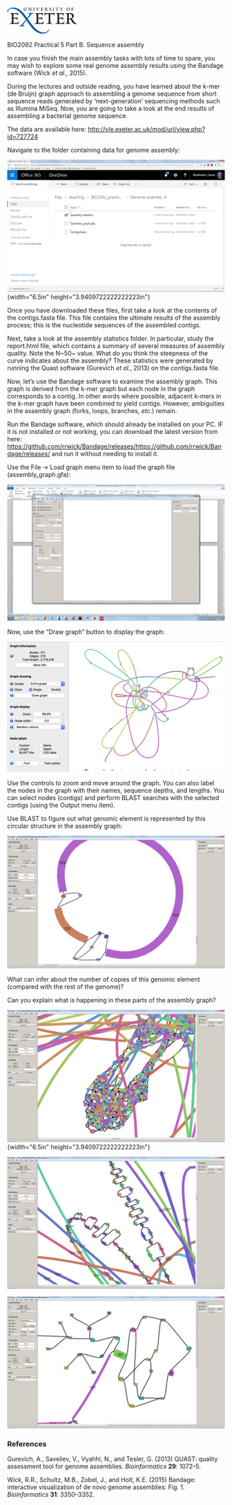 ![](./media/image1.gif)

BIO2092 Practical 5 Part B. Sequence assembly

In case you finish the main assembly tasks with lots of time to spare,
you may wish to explore some real genome assembly results using the
Bandage software (Wick *et al.*, 2015).

During the lectures and outside reading, you have learned about the
k-mer (de Bruijn) graph approach to assembling a genome sequence from
short sequence reads generated by ‘next-generation’ sequencing methods
such as Illumina MiSeq. Now, you are going to take a look at the end
results of assembling a bacterial genome sequence.

The data are available here:
<http://vle.exeter.ac.uk/mod/url/view.php?id=727724>

Navigate to the folder containing data for genome assembly:

![](./media/image3.png){width="6.5in" height="3.9409722222222223in"}

Once you have downloaded these files, first take a look at the contents
of the contigs.fasta file. This file contains the ultimate results of
the assembly process; this is the nucleotide sequences of the assembled
contigs.

Next, take a look at the assembly statistics folder. In particular,
study the report.html file, which contains a summary of several measures
of assembly quality. Note the N~50~ value. What do you think the
steepness of the curve indicates about the assembly? These statistics
were generated by running the Quast software (Gurevich *et al.*, 2013)
on the contigs.fasta file.

Now, let’s use the Bandage software to examine the assembly graph. This
graph is derived from the k-mer graph but each node in the graph
corresponds to a contig. In other words where possible, adjacent k-mers
in the k-mer graph have been combined to yield contigs. However,
ambiguities in the assembly graph (forks, loops, branches, *etc*.)
remain.

Run the Bandage software, which should already be installed on your PC.
IF it is not installed or not working, you can download the latest version
from here: https://github.com/rrwick/Bandage/releases/https://github.com/rrwick/Bandage/releases/
and run it without needing to install it.

Use the File -&gt; Load graph menu item to load the graph file
(assembly\_graph.gfa):

![](./media/image4.png)

Now, use the “Draw graph” button to display the graph:

![](./media/image.5.png)

Use the controls to zoom and move around the graph. You can also label
the nodes in the graph with their names, sequence depths, and lengths.
You can select nodes (contigs) and perform BLAST searches with the
selected contigs (using the Output menu item).

Use BLAST to figure out what genomic element is represented by this
circular structure in the assembly graph:

![](./media/image6.png)

What can infer about the number of copies of this genomic element
(compared with the rest of the genome)?

Can you explain what is happening in these parts of the assembly graph?

![](./media/image7.png){width="6.5in" height="3.9409722222222223in"}

![](./media/image8.png)

![](./media/image9.png)

### References

Gurevich, A., Saveliev, V., Vyahhi, N., and Tesler, G. (2013) QUAST:
quality assessment tool for genome assemblies. *Bioinformatics* **29**:
1072–5.

Wick, R.R., Schultz, M.B., Zobel, J., and Holt, K.E. (2015) Bandage:
interactive visualization of de novo genome assemblies: Fig. 1.
*Bioinformatics* **31**: 3350–3352.
